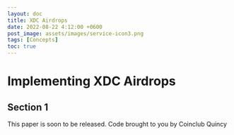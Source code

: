 ```yaml
---
layout: doc
title: XDC Airdrops
date: 2022-08-22 4:12:00 +0600
post_image: assets/images/service-icon3.png
tags: [Concepts]
toc: true
---
```


<h1>Implementing XDC Airdrops </h1>

## Section 1
This paper is soon to be released.
Code brought to you by Coinclub Quincy

